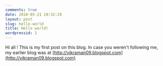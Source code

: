 ```yaml
---
comments: true
date: 2010-05-21 19:32:29
layout: post
slug: hello-world
title: Hello world!
wordpressid: 1
---
```


Hi all ! This is my first post on this blog. In case you weren't following me, my earlier blog was at [http://vikraman09.blogspot.com](http://vikraman09.blogspot.com)
